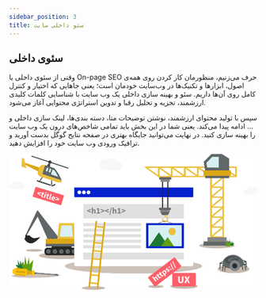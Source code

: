```yaml
---
sidebar_position: 3
title: سئو داخلی سایت
---
```

## سئوی داخلی

وقتی از سئوی داخلی یا On-page SEO حرف می‌زنیم، منظورمان کار کردن روی همه‌ی اصول، ابزارها و تکنیک‌ها در وب‌سایت خودمان است؛ یعنی جاهایی که اختیار و کنترل کامل روی آن‌ها داریم. سئو و بهینه سازی داخلی یک وب سایت با شناسایی کلمات کلیدی ارزشمند، تجزیه و تحلیل رقبا و تدوین استراتژی محتوایی آغاز می‌شود.

سپس با تولید محتوای ارزشمند، نوشتن توضیحات متا، دسته بندی‌ها، لینک سازی داخلی و … ادامه پیدا می‌کند. یعنی شما در این بخش باید تمامی شاخص‌های درون یک وب سایت را بهینه سازی کنید. در نهایت می‌توانید جایگاه بهتری در صفحه نتایج گوگل بدست آورید و ترافیک ورودی وب سایت خود را افزایش دهید.

![سئو داخلی سایت](./on-page-seo.png)
